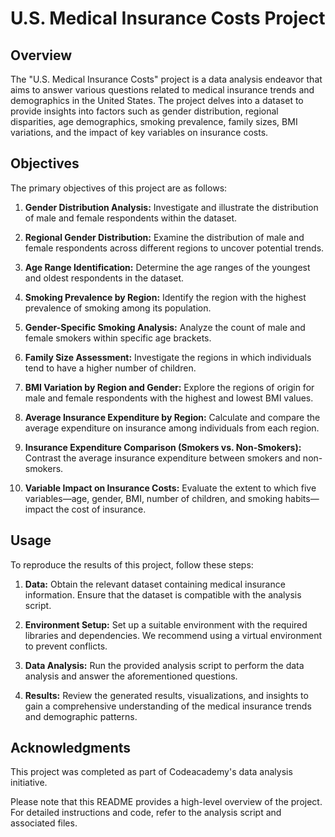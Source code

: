 # U.S. Medical Insurance Costs Project

## Overview

The "U.S. Medical Insurance Costs" project is a data analysis endeavor that aims to answer various questions related to medical insurance trends and demographics in the United States. The project delves into a dataset to provide insights into factors such as gender distribution, regional disparities, age demographics, smoking prevalence, family sizes, BMI variations, and the impact of key variables on insurance costs.

## Objectives

The primary objectives of this project are as follows:

1. **Gender Distribution Analysis:** Investigate and illustrate the distribution of male and female respondents within the dataset.

2. **Regional Gender Distribution:** Examine the distribution of male and female respondents across different regions to uncover potential trends.

3. **Age Range Identification:** Determine the age ranges of the youngest and oldest respondents in the dataset.

4. **Smoking Prevalence by Region:** Identify the region with the highest prevalence of smoking among its population.

5. **Gender-Specific Smoking Analysis:** Analyze the count of male and female smokers within specific age brackets.

6. **Family Size Assessment:** Investigate the regions in which individuals tend to have a higher number of children.

7. **BMI Variation by Region and Gender:** Explore the regions of origin for male and female respondents with the highest and lowest BMI values.

8. **Average Insurance Expenditure by Region:** Calculate and compare the average expenditure on insurance among individuals from each region.

9. **Insurance Expenditure Comparison (Smokers vs. Non-Smokers):** Contrast the average insurance expenditure between smokers and non-smokers.

10. **Variable Impact on Insurance Costs:** Evaluate the extent to which five variables—age, gender, BMI, number of children, and smoking habits—impact the cost of insurance.

## Usage

To reproduce the results of this project, follow these steps:

1. **Data:** Obtain the relevant dataset containing medical insurance information. Ensure that the dataset is compatible with the analysis script.

2. **Environment Setup:** Set up a suitable environment with the required libraries and dependencies. We recommend using a virtual environment to prevent conflicts.

3. **Data Analysis:** Run the provided analysis script to perform the data analysis and answer the aforementioned questions.

4. **Results:** Review the generated results, visualizations, and insights to gain a comprehensive understanding of the medical insurance trends and demographic patterns.

## Acknowledgments

This project was completed as part of Codeacademy's data analysis initiative.

Please note that this README provides a high-level overview of the project. For detailed instructions and code, refer to the analysis script and associated files.
